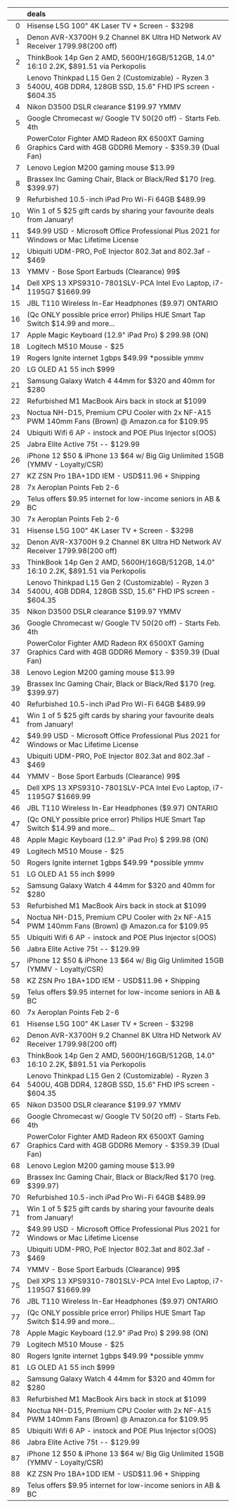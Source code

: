 |    | deals                                                                                                         |
|---:|:--------------------------------------------------------------------------------------------------------------|
|  0 | Hisense L5G 100" 4K Laser TV + Screen - $3298                                                                 |
|  1 | Denon AVR-X3700H 9.2 Channel 8K Ultra HD Network AV Receiver $1799.98 ($200 off)                              |
|  2 | ThinkBook 14p Gen 2 AMD, 5600H/16GB/512GB, 14.0" 16:10 2.2K, $891.51 via Perkopolis                           |
|  3 | Lenovo Thinkpad L15 Gen 2 (Customizable) - Ryzen 3 5400U, 4GB DDR4, 128GB SSD, 15.6" FHD IPS screen - $604.35 |
|  4 | Nikon D3500 DSLR clearance $199.97 YMMV                                                                       |
|  5 | Google Chromecast w/ Google TV $50 ($20 off) - Starts Feb. 4th                                                |
|  6 | PowerColor Fighter AMD Radeon RX 6500XT Gaming Graphics Card with 4GB GDDR6 Memory - $359.39 (Dual Fan)       |
|  7 | Lenovo Legion M200 gaming mouse $13.99                                                                        |
|  8 | Brassex Inc Gaming Chair, Black or Black/Red $170 (reg. $399.97)                                              |
|  9 | Refurbished 10.5-inch iPad Pro Wi-Fi 64GB $489.99                                                             |
| 10 | Win 1 of 5 $25 gift cards by sharing your favourite deals from January!                                       |
| 11 | $49.99 USD - Microsoft Office Professional Plus 2021 for Windows or Mac Lifetime License                      |
| 12 | Ubiquiti UDM-PRO, PoE Injector 802.3at and 802.3af - $469                                                     |
| 13 | YMMV - Bose Sport Earbuds (Clearance) 99$                                                                     |
| 14 | Dell XPS 13 XPS9310-7801SLV-PCA Intel Evo Laptop, i7-1195G7 $1669.99                                          |
| 15 | JBL T110 Wireless In-Ear Headphones ($9.97) ONTARIO                                                           |
| 16 | (Qc ONLY possible price error) Philips HUE Smart Tap Switch $14.99 and more...                                |
| 17 | Apple Magic Keyboard (12.9" iPad Pro) $ 299.98 (ON)                                                           |
| 18 | Logitech M510 Mouse - $25                                                                                     |
| 19 | Rogers Ignite internet 1gbps $49.99 *possible ymmv                                                            |
| 20 | LG OLED A1 55 inch $999                                                                                       |
| 21 | Samsung Galaxy Watch 4 44mm for $320 and 40mm for $280                                                        |
| 22 | Refurbished M1 MacBook Airs back in stock at $1099                                                            |
| 23 | Noctua NH-D15, Premium CPU Cooler with 2x NF-A15 PWM 140mm Fans (Brown) @ Amazon.ca for $109.95               |
| 24 | Ubiquiti Wifi 6 AP - instock and POE Plus Injector s(OOS)                                                     |
| 25 | Jabra Elite Active 75t -- $129.99                                                                             |
| 26 | iPhone 12 $50 & iPhone 13 $64 w/ Big Gig Unlimited 15GB (YMMV - Loyalty/CSR)                                  |
| 27 | KZ ZSN Pro 1BA+1DD IEM - USD$11.96 + Shipping                                                                 |
| 28 | 7x Aeroplan Points Feb 2-6                                                                                    |
| 29 | Telus offers $9.95 internet for low-income seniors in AB & BC                                                 |
| 30 | 7x Aeroplan Points Feb 2-6                                                                                    |
| 31 | Hisense L5G 100" 4K Laser TV + Screen - $3298                                                                 |
| 32 | Denon AVR-X3700H 9.2 Channel 8K Ultra HD Network AV Receiver $1799.98 ($200 off)                              |
| 33 | ThinkBook 14p Gen 2 AMD, 5600H/16GB/512GB, 14.0" 16:10 2.2K, $891.51 via Perkopolis                           |
| 34 | Lenovo Thinkpad L15 Gen 2 (Customizable) - Ryzen 3 5400U, 4GB DDR4, 128GB SSD, 15.6" FHD IPS screen - $604.35 |
| 35 | Nikon D3500 DSLR clearance $199.97 YMMV                                                                       |
| 36 | Google Chromecast w/ Google TV $50 ($20 off) - Starts Feb. 4th                                                |
| 37 | PowerColor Fighter AMD Radeon RX 6500XT Gaming Graphics Card with 4GB GDDR6 Memory - $359.39 (Dual Fan)       |
| 38 | Lenovo Legion M200 gaming mouse $13.99                                                                        |
| 39 | Brassex Inc Gaming Chair, Black or Black/Red $170 (reg. $399.97)                                              |
| 40 | Refurbished 10.5-inch iPad Pro Wi-Fi 64GB $489.99                                                             |
| 41 | Win 1 of 5 $25 gift cards by sharing your favourite deals from January!                                       |
| 42 | $49.99 USD - Microsoft Office Professional Plus 2021 for Windows or Mac Lifetime License                      |
| 43 | Ubiquiti UDM-PRO, PoE Injector 802.3at and 802.3af - $469                                                     |
| 44 | YMMV - Bose Sport Earbuds (Clearance) 99$                                                                     |
| 45 | Dell XPS 13 XPS9310-7801SLV-PCA Intel Evo Laptop, i7-1195G7 $1669.99                                          |
| 46 | JBL T110 Wireless In-Ear Headphones ($9.97) ONTARIO                                                           |
| 47 | (Qc ONLY possible price error) Philips HUE Smart Tap Switch $14.99 and more...                                |
| 48 | Apple Magic Keyboard (12.9" iPad Pro) $ 299.98 (ON)                                                           |
| 49 | Logitech M510 Mouse - $25                                                                                     |
| 50 | Rogers Ignite internet 1gbps $49.99 *possible ymmv                                                            |
| 51 | LG OLED A1 55 inch $999                                                                                       |
| 52 | Samsung Galaxy Watch 4 44mm for $320 and 40mm for $280                                                        |
| 53 | Refurbished M1 MacBook Airs back in stock at $1099                                                            |
| 54 | Noctua NH-D15, Premium CPU Cooler with 2x NF-A15 PWM 140mm Fans (Brown) @ Amazon.ca for $109.95               |
| 55 | Ubiquiti Wifi 6 AP - instock and POE Plus Injector s(OOS)                                                     |
| 56 | Jabra Elite Active 75t -- $129.99                                                                             |
| 57 | iPhone 12 $50 & iPhone 13 $64 w/ Big Gig Unlimited 15GB (YMMV - Loyalty/CSR)                                  |
| 58 | KZ ZSN Pro 1BA+1DD IEM - USD$11.96 + Shipping                                                                 |
| 59 | Telus offers $9.95 internet for low-income seniors in AB & BC                                                 |
| 60 | 7x Aeroplan Points Feb 2-6                                                                                    |
| 61 | Hisense L5G 100" 4K Laser TV + Screen - $3298                                                                 |
| 62 | Denon AVR-X3700H 9.2 Channel 8K Ultra HD Network AV Receiver $1799.98 ($200 off)                              |
| 63 | ThinkBook 14p Gen 2 AMD, 5600H/16GB/512GB, 14.0" 16:10 2.2K, $891.51 via Perkopolis                           |
| 64 | Lenovo Thinkpad L15 Gen 2 (Customizable) - Ryzen 3 5400U, 4GB DDR4, 128GB SSD, 15.6" FHD IPS screen - $604.35 |
| 65 | Nikon D3500 DSLR clearance $199.97 YMMV                                                                       |
| 66 | Google Chromecast w/ Google TV $50 ($20 off) - Starts Feb. 4th                                                |
| 67 | PowerColor Fighter AMD Radeon RX 6500XT Gaming Graphics Card with 4GB GDDR6 Memory - $359.39 (Dual Fan)       |
| 68 | Lenovo Legion M200 gaming mouse $13.99                                                                        |
| 69 | Brassex Inc Gaming Chair, Black or Black/Red $170 (reg. $399.97)                                              |
| 70 | Refurbished 10.5-inch iPad Pro Wi-Fi 64GB $489.99                                                             |
| 71 | Win 1 of 5 $25 gift cards by sharing your favourite deals from January!                                       |
| 72 | $49.99 USD - Microsoft Office Professional Plus 2021 for Windows or Mac Lifetime License                      |
| 73 | Ubiquiti UDM-PRO, PoE Injector 802.3at and 802.3af - $469                                                     |
| 74 | YMMV - Bose Sport Earbuds (Clearance) 99$                                                                     |
| 75 | Dell XPS 13 XPS9310-7801SLV-PCA Intel Evo Laptop, i7-1195G7 $1669.99                                          |
| 76 | JBL T110 Wireless In-Ear Headphones ($9.97) ONTARIO                                                           |
| 77 | (Qc ONLY possible price error) Philips HUE Smart Tap Switch $14.99 and more...                                |
| 78 | Apple Magic Keyboard (12.9" iPad Pro) $ 299.98 (ON)                                                           |
| 79 | Logitech M510 Mouse - $25                                                                                     |
| 80 | Rogers Ignite internet 1gbps $49.99 *possible ymmv                                                            |
| 81 | LG OLED A1 55 inch $999                                                                                       |
| 82 | Samsung Galaxy Watch 4 44mm for $320 and 40mm for $280                                                        |
| 83 | Refurbished M1 MacBook Airs back in stock at $1099                                                            |
| 84 | Noctua NH-D15, Premium CPU Cooler with 2x NF-A15 PWM 140mm Fans (Brown) @ Amazon.ca for $109.95               |
| 85 | Ubiquiti Wifi 6 AP - instock and POE Plus Injector s(OOS)                                                     |
| 86 | Jabra Elite Active 75t -- $129.99                                                                             |
| 87 | iPhone 12 $50 & iPhone 13 $64 w/ Big Gig Unlimited 15GB (YMMV - Loyalty/CSR)                                  |
| 88 | KZ ZSN Pro 1BA+1DD IEM - USD$11.96 + Shipping                                                                 |
| 89 | Telus offers $9.95 internet for low-income seniors in AB & BC                                                 |